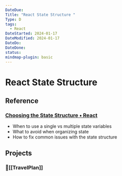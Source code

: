 ```yaml
---
DateDue:
Title: "React State Structure "
Type: D
tags:
  - React
DateStarted: 2024-01-17
DateModified: 2024-01-17
DateDo: 
DateDone: 
status: 
mindmap-plugin: basic
---
```


# React State Structure

## Reference

### [Choosing the State Structure • React](https://beta.reactjs.org/learn/choosing-the-state-structure)
- When to use a single vs multiple state variables
- What to avoid when organizing state
- How to fix common issues with the state structure

## Projects

### 📌[[TravelPlan]]
